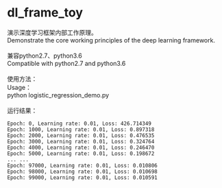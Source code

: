 # dl_frame_toy
演示深度学习框架内部工作原理。
</br>
Demonstrate the core working principles of the deep learning framework.
</br>
</br>
兼容python2.7、python3.6
</br>
Compatible with python2.7 and python3.6
</br>
</br>
使用方法：
</br>
Usage：
</br>
python logistic_regression_demo.py
</br>
</br>
运行结果：
```
Epoch: 0, Learning rate: 0.01, Loss: 426.714349
Epoch: 1000, Learning rate: 0.01, Loss: 0.897318
Epoch: 2000, Learning rate: 0.01, Loss: 0.476535
Epoch: 3000, Learning rate: 0.01, Loss: 0.324764
Epoch: 4000, Learning rate: 0.01, Loss: 0.246470
Epoch: 5000, Learning rate: 0.01, Loss: 0.198672
... ...
Epoch: 97000, Learning rate: 0.01, Loss: 0.010806
Epoch: 98000, Learning rate: 0.01, Loss: 0.010698
Epoch: 99000, Learning rate: 0.01, Loss: 0.010591
```
